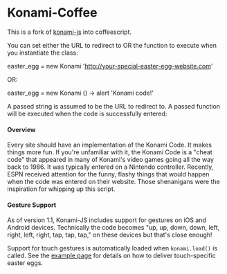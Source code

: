 Konami-Coffee
=========
This is a fork of [konami-js](https://github.com/snaptortoise/konami-js) into coffeescript.

You can set either the URL to redirect to OR the function to execute when you instantiate the class:

  easter_egg = new Konami 'http://your-special-easter-egg-website.com'
  
OR:

  easter_egg = new Konami () ->
    alert 'Konami code!'

A passed string is assumed to be the URL to redirect to. A passed function will be executed when the code is successfully entered:

#### Overview

Every site should have an implementation of the Konami Code. It makes things more fun. If you're unfamiliar with it, the Konami Code is a "cheat code" that appeared in many of Konami's video games going all the way back to 1986.  It was typically entered on a Nintendo controller. Recently, ESPN received attention for the funny, flashy things that would happen when the code was entered on their website. Those shenanigans were the inspiration for whipping up this script.

#### Gesture Support

As of version 1.1, Konami-JS includes support for gestures on iOS and Android devices.  Technically the code becomes "up, up, down, down, left, right, left, right, tap, tap, tap," on these devices but that's close enough!

Support for touch gestures is automatically loaded when `konami.load()` is called.  See the [example page](http://snaptortoise.com/konami-js) for details on how to deliver touch-specific easter eggs.